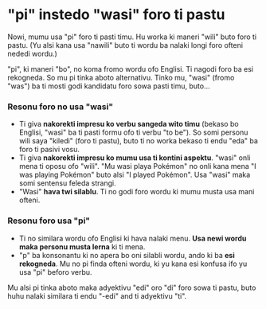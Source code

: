 # "pi" instedo "wasi" foro ti pastu

Nowi, mumu usa "pi" foro ti pasti timu. Hu worka ki maneri "wili" buto foro ti pastu. (Yu alsi kana usa "nawili" buto ti wordu ba nalaki longi foro ofteni nededi wordu.)

"pi", ki maneri "bo", no koma fromo wordu ofo Englisi. Ti nagodi foro ba esi rekogneda. So mu pi tinka aboto alternativu. Tinko mu, "wasi" (fromo "was") ba ti mosti godi kandidatu foro sowa pasti timu, buto...


### Resonu foro no usa "wasi"
- Ti giva **nakorekti impresu ko verbu sangeda wito timu** (bekaso bo Englisi, "wasi" ba ti pasti formu ofo ti verbu "to be"). So somi personu wili saya "kiledi" (foro ti pastu), buto ti no worka bekaso ti endu "eda" ba foro ti pasivi vosu.
- Ti giva **nakorekti impresu ko mumu usa ti kontini aspektu**. "wasi" onli mena ti oposu ofo "wili". "Mu wasi playa Pokémon" no onli kana mena "I was playing Pokémon" buto alsi "I played Pokémon". Usa "wasi" maka somi sentensu feleda strangi.
- "Wasi" **hava twi silablu**. Ti no godi foro wordu ki mumu musta usa mani ofteni.

### Resonu foro usa "pi"
- Ti no similara wordu ofo Englisi ki hava nalaki menu. **Usa newi wordu maka personu musta lerna** ki ti mena.
- "p" ba konsonantu ki no apera bo oni silabli wordu, ando ki ba **esi rekogneda**. Mu no pi finda ofteni wordu, ki yu kana esi konfusa ifo yu usa "pi" beforo verbu.

Mu alsi pi tinka aboto maka adyektivu "edi" oro "di" foro sowa ti pastu, buto huhu nalaki similara ti endu "-edi" and ti adyektivu "ti".